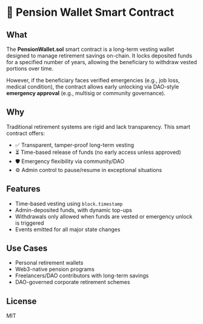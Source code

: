 # 💼 Pension Wallet Smart Contract 

## What

The **PensionWallet.sol** smart contract is a long-term vesting wallet designed to manage retirement savings on-chain. It locks deposited funds for a specified number of years, allowing the beneficiary to withdraw vested portions over time.

However, if the beneficiary faces verified emergencies (e.g., job loss, medical condition), the contract allows early unlocking via DAO-style **emergency approval** (e.g., multisig or community governance).

## Why

Traditional retirement systems are rigid and lack transparency. This smart contract offers:

- ✅ Transparent, tamper-proof long-term vesting
- ⏳ Time-based release of funds (no early access unless approved)
- 🛡️ Emergency flexibility via community/DAO
- ⚙️ Admin control to pause/resume in exceptional situations

## Features

- Time-based vesting using `block.timestamp`
- Admin-deposited funds, with dynamic top-ups
- Withdrawals only allowed when funds are vested or emergency unlock is triggered
- Events emitted for all major state changes

## Use Cases

- Personal retirement wallets
- Web3-native pension programs
- Freelancers/DAO contributors with long-term savings
- DAO-governed corporate retirement schemes

## License

MIT

